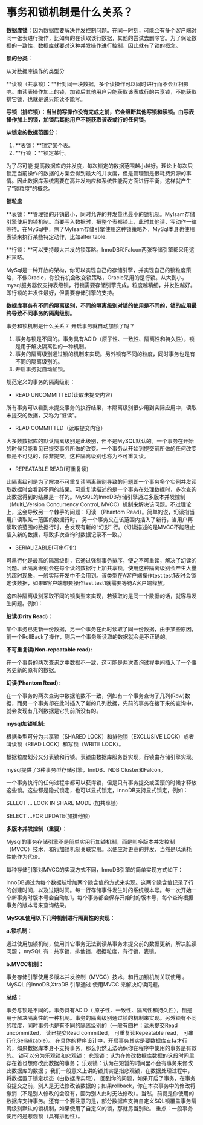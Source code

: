 # 事务和锁机制是什么关系？

**数据库锁**：因为数据库要解决并发控制问题。在同一时刻，可能会有多个客户端对同一张表进行操作，比如有的在读取该行数据，其他的尝试去删除它。为了保证数据的一致性，数据库就要对这种并发操作进行控制，因此就有了锁的概念。

**锁的分类**：

从对数据库操作的类型分

**读锁（共享锁）：**针对同一块数据，多个读操作可以同时进行而不会互相影响。由读表操作加上的锁，加锁后其他用户只能获取该表或行的共享锁，不能获取排它锁，也就是说只能读不能写。

**写锁（排它锁）：**当当前写操作没有完成之前，它会阻断其他写锁和读锁。由写表操作加上的锁，加锁后其他用户不能获取**该表或行的任何锁**。

**从锁定的数据范围分：**

1. **表锁：**锁定某个表。
2. **行锁 ：**锁定某行。

为了尽可能 提高数据库的并发度，每次锁定的数据范围越小越好。理论上每次只锁定当前操作的数据的方案会得到最大的并发度，但是管理锁是很耗费资源的事情。因此数据库系统需要在高并发响应和系统性能两方面进行平衡，这样就产生了“锁粒度”的概念。

**锁粒度**

**表锁：**管理锁的开销最小，同时允许的并发量也最小的锁机制。MyIsam存储引擎使用的锁机制。当要写入数据时，把整个表都锁上，此时其他读、写动作一律等待。在MySql中，除了MyIsam存储引擎使用这种锁策略外，MySql本身也使用表锁来执行某些特定动作，比如alter table.

**行锁：**可以支持最大并发的锁策略。InnoDB和Falcon两张存储引擎都采用这种策略。

MySql是一种开放的架构，你可以实现自己的存储引擎，并实现自己的锁粒度策略，不像Oracle，你没有机会改变锁策略，Oracle采用的是行锁。从大到小，mysql服务器仅支持表级锁，行锁需要存储引擎完成。粒度越精细，并发性越好。即行锁的并发性最好，但需要存储引擎的支持。

**数据库事务有不同的隔离级别，不同的隔离级别对锁的使用是不同的，锁的应用最终导致不同事务的隔离级别。**

事务和锁机制是什么关系？ 开启事务就自动加锁了吗？

1. 事务与锁是不同的。事务具有ACID（原子性、一致性、隔离性和持久性），锁是用于解决隔离性的一种机制。
2. 事务的隔离级别通过锁的机制来实现。另外锁有不同的粒度，同时事务也是有不同的隔离级别的。
3. 开启事务就自动加锁。

规范定义的事务的隔离级别：

- READ UNCOMMITTED(读取未提交内容)

所有事务可以看到未提交事务的执行结果，本隔离级别很少用到实际应用中，读取未提交的数据，又称为“脏读”。

- READ COMMITTED（读取提交内容）

大多数数据库的默认隔离级别是此级别，但不是MySQL默认的。一个事务在开始的时候只能看见已提交事务所做的改变。一个事务从开始到提交前所做的任何改变都是不可见的，除非提交。这种隔离级别也称为不可重复读。

- REPEATABLE READ(可重复读)

此隔离级别是为了解决不可重复读隔离级别导致的问题即一个事务多个实例并发读取数据时会看到不同的结果。可重复读描述的是一个事务在处理数据时，多次查询此数据得到的结果是一样的。MySQL的InnoDB存储引擎通过多版本并发控制（Multi_Version Concurrency Control, MVCC）机制来解决该问题。不过理论上，这会导致另一个棘手的问题：幻读 （Phantom Read）。简单的说，幻读指当用户读取某一范围的数据行时， 另一个事务又在该范围内插入了新行，当用户再读取该范围的数据行时，会发现有新的“幻影” 行。（幻读描述的是MVCC不能阻止插入新的数据，导致多次查询时数据记录不一致。）

- SERIALIZABLE(可串行化)

可串行化是最高的隔离级别，它通过强制事务排序，使之不可重读，解决了幻读的问题。此隔离级别会在每个读的数据行上加共享锁，使用这种隔离级别会产生大量的超时现象，一般实际开发中不会用到。该类型在A客户端操作test.test1表时会锁定该数据，如果B客户端想要操作test.test1就需要等待A客户端释放。

这四种隔离级别采取不同的锁类型来实现，若读取的是同一个数据的话，就容易发生问题。例如：

**脏读(Drity Read)：**

某个事务已更新一份数据，另一个事务在此时读取了同一份数据，由于某些原因，前一个RollBack了操作，则后一个事务所读取的数据就会是不正确的。

**不可重复读(Non-repeatable read):**

在一个事务的两次查询之中数据不一致，这可能是两次查询过程中间插入了一个事务更新的原有的数据。

**幻读(Phantom Read):**

在一个事务的两次查询中数据笔数不一致，例如有一个事务查询了几列(Row)数据，而另一个事务却在此时插入了新的几列数据，先前的事务在接下来的查询中，就会发现有几列数据是它先前所没有的。

**mysql加锁机制:**

根据类型可分为共享锁（SHARED LOCK）和排他锁（EXCLUSIVE LOCK）或者叫读锁（READ LOCK）和写锁（WRITE LOCK）。

根据粒度划分又分表锁和行锁。表锁由数据库服务器实现，行锁由存储引擎实现。

mysql提供了3种事务型存储引擎，InnDB、NDB Cluster和Falcon。

一个事务执行的任何过程中都可以获得锁，但是只有事务提交或回滚的时候才释放这些锁。这些都是隐式锁定，也可以显式锁定，InnoDB支持显式锁定，例如：

SELECT … LOCK IN SHARE MODE (加共享锁)

SELECT …FOR UPDATE(加排他锁)

**多版本并发控制（重要）：**

Mysql的事务存储引擎不是简单实用行加锁机制，而是叫多版本并发控制（MVCC）技术，和行加锁机制关联实用。以便应对更高的并发，当然是以消耗性能作为代价。

每种存储引擎对MVCC的实现方式不同，InnoDB引擎的简单实现方式如下：

InnoDB通过为每个数据航增加两个隐含值的方式来实现。这两个隐含值记录了行的创建时间，以及过期时间。每一行存储事件发生时的系统版本号。每一次开始一个新事务时版本号会自动加1，每个事务都会保存开始时的版本号，每个查询根据事务的版本号来查询结果。

**MySQL使用以下几种机制进行隔离性的实现：**

**a.锁机制：** 

通过使用加锁机制，使用其它事务无法到读某事务末提交前的数据更新，解决脏读问题； mySQL 有：共享锁，排他锁，根据粒度，有行锁，表锁。

**b.MVCC机制：**

事务存储引擎使用多版本并发控制（MVCC）技术，和行加锁机制关联使用 。MySQL 的InnoDB,XtraDB 引擎通过 使用MVCC 来解决幻读问题。

**总结：**

事务与锁是不同的。事务具有ACID（ 原子性、一致性、隔离性和持久性），锁是用于解决隔离性的一种机制。事务的隔离级别通过锁的机制来实现。另外锁有不同的粒度，同时事务也是有不同的隔离级别的（一般有四种：读未提交Read uncommitted， 读已提交Read committed， 可重复读Repeatable read， 可串行化Serializable）。 在具体的程序设计中，开启事务其实是要数据库支持才行的，如果数据库本身不支持事务，那么仍然无法确保你在程序中使用的事务是有效的。 锁可以分为乐观锁和悲观锁： 悲观锁：认为在修改数据库数据的这段时间里存在着也想修改此数据的事务； 乐观锁：认为在短暂的时间里不会有事务来修改此数据库的数据； 我们一般意义上讲的锁其实是指悲观锁，在数据处理过程中，将数据置于锁定状态（由数据库实现）。 回到你的问题，如果开启了事务，在事务没提交之前，别人是无法修改该数据的；如果rollback，你在本次事务中的修改将撤消（不是别人修改的会没有，因为别人此时无法修改）。当然，前提是你使用的数据库支持事务。还有一个要注意的是，部分数据库支持自定义SQL锁覆盖事务隔离级别默认的锁机制，如果使用了自定义的锁，那就另当别论。 重点：一般事务使用的是悲观锁（具有排他性）。